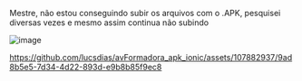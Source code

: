 Mestre, não estou conseguindo subir os arquivos com o .APK, pesquisei diversas vezes e mesmo assim continua não subindo

![image](https://github.com/lucsdias/avFormadora_apk_ionic/assets/107882937/49f853b2-c474-4b53-b234-952c846efd50)



https://github.com/lucsdias/avFormadora_apk_ionic/assets/107882937/9ad8b5e5-7d34-4d22-893d-e9b8b85f9ec8

